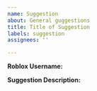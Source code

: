 ```yaml
---
name: Suggestion
about: General guggestions
title: Title of Suggestion
labels: suggestion
assignees: ''

---
```


**Roblox Username:**


**Suggestion Description:**


